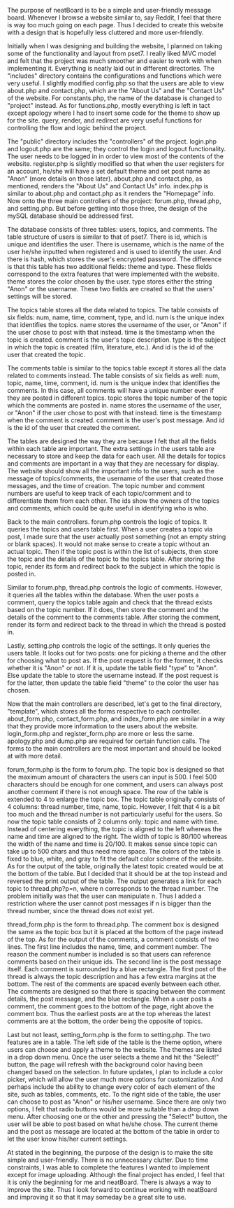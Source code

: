 The purpose of neatBoard is to be a simple and user-friendly message board. Whenever I browse a website similar to, say Reddit, I feel 
that there is way too much going on each page. Thus I decided to create this website with a design that is hopefully less 
cluttered and more user-friendly.

Initially when I was designing and building the website, I planned on taking some of the functionality and layout from pset7. I 
really liked MVC model and felt that the project was much smoother and easier to work with when implementing it. Everything is neatly
laid out in different directories. The "includes" directory contains the configurations and functions which were very useful. I 
slightly modified config.php so that the users are able to view about.php and contact.php, which are the "About Us" and the "Contact 
Us" of the website. For constants.php, the name of the database is changed to "project" instead. As for functions.php, mostly 
everything is left in tact except apology where I had to insert some code for the theme to show up for the site. query, render, and
redirect are very useful functions for controlling the flow and logic behind the project.

The "public" directory includes the "controllers" of the project. login.php and logout.php are the same; they control the login
and logout functionality. The user needs to be logged in in order to view most of the contents of the website. register.php is 
slightly modified so that when the user registers for an account, he/she will have a set default theme and set post name as "Anon" 
(more details on those later). about.php and contact.php, as mentioned, renders the "About Us" and Contact Us" info. index.php is 
similar to about.php and contact.php as it renders the "Homepage" info. Now onto the three main controllers of the project: 
forum.php, thread.php, and setting.php. But before getting into those three, the design of the mySQL database should be addressed 
first.

The database consists of three tables: users, topics, and comments. The table structure of users is similar to that of pset7.
There is id, which is unique and identifies the user. There is username, which is the name of the user he/she inputted when 
registered and is used to identify the user. And there is hash, which stores the user's encrypted password. The difference is that 
this table has two additional fields: theme and type. These fields correspond to the extra features that were implemented with
the website. theme stores the color chosen by the user. type stores either the string "Anon" or the username. These two fields are
created so that the users' settings will be stored.

The topics table stores all the data related to topics. The table consists of six fields: num, name, time, comment, type, and 
id. num is the unique index that identifies the topics. name stores the username of the user, or "Anon" if the user chose to post 
with that instead. time is the timestamp when the topic is created. comment is the user's topic description. type is the subject in
which the topic is created (film, literature, etc.). And id is the id of the user that created the topic. 

The comments table is similar to the topics table except it stores all the data related to comments instead. The table consists
of six fields as well: num, topic, name, time, comment, id. num is the unique index that identifies the comments. In this case, all
comments will have a unique number even if they are posted in different topics. topic stores the topic number of the topic which the
comments are posted in. name stores the username of the user, or "Anon" if the user chose to post with that instead. time is the 
timestamp when the comment is created. comment is the user's post message. And id is the id of the user that created the comment.

The tables are designed the way they are because I felt that all the fields within each table are important. The extra settings
in the users table are necessary to store and keep the data for each user. All the details for topics and comments are important 
in a way that they are necessary for display. The website should show all the important info to the users, such as the message of
topics/comments, the username of the user that created those messages, and the time of creation. The topic number and comment 
numbers are useful to keep track of each topic/comment and to differentiate them from each other. The ids show the owners of the
topics and comments, which could be quite useful in identifying who is who.

Back to the main controllers. forum.php controls the logic of topics. It queries the topics and users table first. When a user
creates a topic via post, I made sure that the user actually post something (not an empty string or blank spaces). It would not make
sense to create a topic without an actual topic. Then if the topic post is within the list of subjects, then store the topic and 
the details of the topic to the topics table. After storing the topic, render its form and redirect back to the subject in which
the topic is posted in. 

Similar to forum.php, thread.php controls the logic of comments. However, it queries all the tables within the database. When
the user posts a comment, query the topics table again and check that the thread exists based on the topic number. If it does, then
store the comment and the details of the comment to the comments table. After storing the comment, render its form and redirect back
to the thread in which the thread is posted in.

Lastly, setting.php controls the logic of the settings. It only queries the users table. It looks out for two posts: one for
picking a theme and the other for choosing what to post as. If the post request is for the former, it checks whether it is "Anon" or
not. If it is, update the table field "type" to "Anon". Else update the table to store the username instead. If the post request is
for the latter, then update the table field "theme" to the color the user has chosen.

Now that the main controllers are described, let's get to the final directory, "template", which stores all the forms respective to 
each controller. about_form.php, contact_form.php, and index_form.php are similar in a way that they provide more information to
the users about the website. login_form.php and register_form.php are more or less the same. apology.php and dump.php are required
for certain function calls. The forms to the main controllers are the most important and should be looked at with more detail.

forum_form.php is the form to forum.php. The topic box is designed so that the maximum amount of characters the users can input
is 500. I feel 500 characters should be enough for one comment, and users can always post another comment if there is not enough space.
The row of the table is extended to 4 to enlarge the topic box. The topic table originally consists of 4 columns: thread number, 
time, name, topic. However, I felt that 4 is a bit too much and the thread number is not particularly useful for the users. So now
the topic table consists of 2 columns only: topic and name with time. Instead of centering everything, the topic is aligned to the
left whereas the name and time are aligned to the right. The width of topic is 80/100 whereas the width of the name and time is 
20/100. It makes sense since topic can take up to 500 chars and thus need more space. The colors of the table is fixed to blue,
white, and gray to fit the default color scheme of the website. As for the output of the table, originally the latest topic 
created would be at the bottom of the table. But I decided that it should be at the top instead and reversed the print output of the
table. The output generates a link for each topic to thread.php?p=n, where n corresponds to the thread number. The problem 
initially was that the user can manipulate n. Thus I added a restriction where the user cannot post messages if n is bigger 
than the thread number, since the thread does not exist yet.

thread_form.php is the form to thread.php. The comment box is designed the same as the topic box but it is placed at the bottom
of the page instead of the top. As for the output of the comments, a comment consists of two lines. The first line includes the name,
time, and comment number. The reason the comment number is included is so that users can reference comments based on their unique
ids. The second line is the post message itself. Each comment is surrounded by a blue rectangle. The first post of the thread is 
always the topic description and has a few extra margins at the bottom. The rest of the comments are spaced evenly between each other.
The comments are designed so that there is spacing between the comment details, the post message, and the blue rectangle. When a user 
posts a comment, the comment goes to the bottom of the page, right above the comment box. Thus the earliest posts are at the top
whereas the latest comments are at the bottom, the order being the opposite of topics.

Last but not least, setting_form.php is the form to setting.php. The two features are in a table. The left side of the table is
the theme option, where users can choose and apply a theme to the website. The themes are listed in a drop down menu. Once the user
selects a theme and hit the "Select!" button, the page will refresh with the background color having been changed based on the
selection. In future updates, I plan to include a color picker, which will allow the user much more options for customization. And
perhaps include the ability to change every color of each element of the site, such as tables, comments, etc. To the right side of
the table, the user can choose to post as "Anon" or his/her username. Since there are only two options, I felt that radio buttons
would be more suitable than a drop down menu. After choosing one or the other and pressing the "Select!" button, the user will be 
able to post based on what he/she chose. The current theme and the post as message are located at the bottom of the table in order 
to let the user know his/her current settings.

At stated in the beginning, the purpose of the design is to make the site simple and user-friendly. There is no unnecessary 
clutter. Due to time constraints, I was able to complete the features I wanted to implement except for image uploading.
Although the final project has ended, I feel that it is only the beginning for me and neatBoard. There is always a way
to improve the site. Thus I look forward to continue working with neatBoard and improving it so that it may someday be a great site 
to use.

